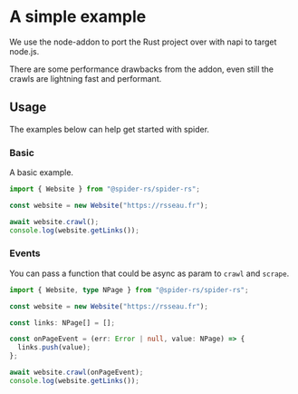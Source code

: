 # A simple example

We use the node-addon to port the Rust project over with napi to target node.js.

There are some performance drawbacks from the addon, even still the crawls are lightning fast and performant.

## Usage

The examples below can help get started with spider.

### Basic

A basic example.

```ts
import { Website } from "@spider-rs/spider-rs";

const website = new Website("https://rsseau.fr");

await website.crawl();
console.log(website.getLinks());
```

### Events

You can pass a function that could be async as param to `crawl` and `scrape`.

```ts
import { Website, type NPage } from "@spider-rs/spider-rs";

const website = new Website("https://rsseau.fr");

const links: NPage[] = [];

const onPageEvent = (err: Error | null, value: NPage) => {
  links.push(value);
};

await website.crawl(onPageEvent);
console.log(website.getLinks());
```
